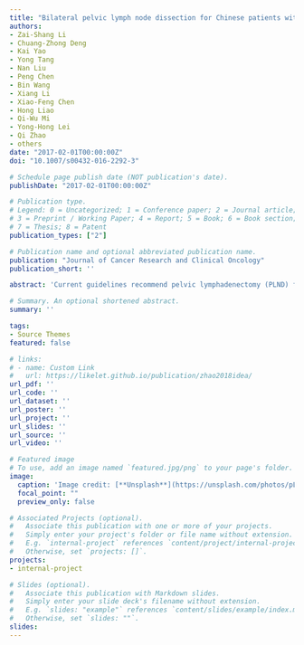 ```yaml
---
title: "Bilateral pelvic lymph node dissection for Chinese patients with penile cancer: a multicenter collaboration study"
authors:
- Zai-Shang Li
- Chuang-Zhong Deng
- Kai Yao
- Yong Tang
- Nan Liu
- Peng Chen
- Bin Wang
- Xiang Li
- Xiao-Feng Chen
- Hong Liao
- Qi-Wu Mi
- Yong-Hong Lei
- Qi Zhao
- others
date: "2017-02-01T00:00:00Z"
doi: "10.1007/s00432-016-2292-3"

# Schedule page publish date (NOT publication's date).
publishDate: "2017-02-01T00:00:00Z"

# Publication type.
# Legend: 0 = Uncategorized; 1 = Conference paper; 2 = Journal article;
# 3 = Preprint / Working Paper; 4 = Report; 5 = Book; 6 = Book section;
# 7 = Thesis; 8 = Patent
publication_types: ["2"]

# Publication name and optional abbreviated publication name.
publication: "Journal of Cancer Research and Clinical Oncology"
publication_short: ''

abstract: 'Current guidelines recommend pelvic lymphadenectomy (PLND) for patients with pelvic lymph node metastasis and special state. However, these data and recommendations do not distinguish the role of PLND in different patient groups and confirm the final benefits. The aim of this study was to confirm the efficacy of pelvic lymphadenectomy (PLND) for the different groups of patients.'

# Summary. An optional shortened abstract.
summary: ''

tags:
- Source Themes
featured: false

# links:
# - name: Custom Link
#   url: https://likelet.github.io/publication/zhao2018idea/
url_pdf: ''
url_code: ''
url_dataset: ''
url_poster: ''
url_project: ''
url_slides: ''
url_source: ''
url_video: ''

# Featured image
# To use, add an image named `featured.jpg/png` to your page's folder. 
image:
  caption: 'Image credit: [**Unsplash**](https://unsplash.com/photos/pLCdAaMFLTE)'
  focal_point: ""
  preview_only: false

# Associated Projects (optional).
#   Associate this publication with one or more of your projects.
#   Simply enter your project's folder or file name without extension.
#   E.g. `internal-project` references `content/project/internal-project/index.md`.
#   Otherwise, set `projects: []`.
projects:
- internal-project

# Slides (optional).
#   Associate this publication with Markdown slides.
#   Simply enter your slide deck's filename without extension.
#   E.g. `slides: "example"` references `content/slides/example/index.md`.
#   Otherwise, set `slides: ""`.
slides:
---
```



